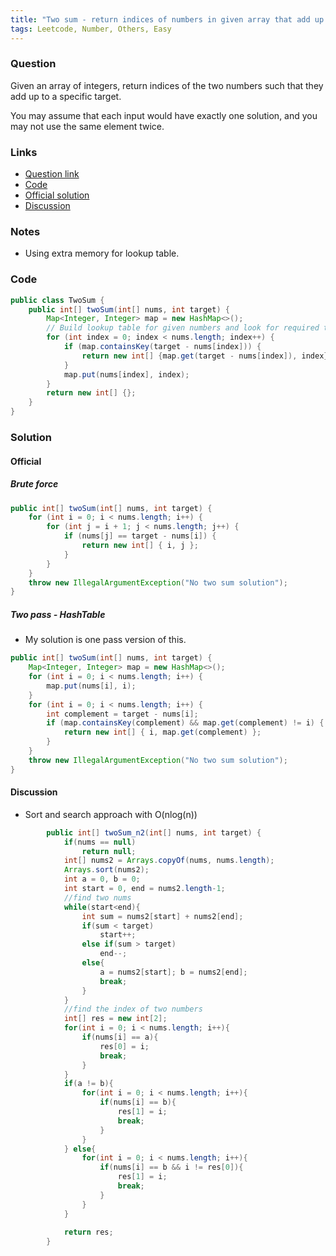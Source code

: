 ```yaml
---
title: "Two sum - return indices of numbers in given array that add up to target number."
tags: Leetcode, Number, Others, Easy
---
```


### Question
Given an array of integers, return indices of the two numbers such that they add up to a specific target.

You may assume that each input would have exactly one solution, and you may not use the same element twice.

### Links
* [Question link](https://leetcode.com/problems/two-sum/description/)
* [Code](./TwoSum.java)
* [Official solution](https://leetcode.com/problems/two-sum/solution/)
* [Discussion](https://leetcode.com/problems/two-sum/discuss/)

### Notes
* Using extra memory for lookup table.

### Code
```java
public class TwoSum {
    public int[] twoSum(int[] nums, int target) {
        Map<Integer, Integer> map = new HashMap<>();
        // Build lookup table for given numbers and look for required target sum.
        for (int index = 0; index < nums.length; index++) {
            if (map.containsKey(target - nums[index])) {
                return new int[] {map.get(target - nums[index]), index};
            }
            map.put(nums[index], index);
        }
        return new int[] {};
    }
}
```

### Solution
#### Official
##### Brute force
```java
public int[] twoSum(int[] nums, int target) {
    for (int i = 0; i < nums.length; i++) {
        for (int j = i + 1; j < nums.length; j++) {
            if (nums[j] == target - nums[i]) {
                return new int[] { i, j };
            }
        }
    }
    throw new IllegalArgumentException("No two sum solution");
}
```

##### Two pass - HashTable
* My solution is one pass version of this.
```java
public int[] twoSum(int[] nums, int target) {
    Map<Integer, Integer> map = new HashMap<>();
    for (int i = 0; i < nums.length; i++) {
        map.put(nums[i], i);
    }
    for (int i = 0; i < nums.length; i++) {
        int complement = target - nums[i];
        if (map.containsKey(complement) && map.get(complement) != i) {
            return new int[] { i, map.get(complement) };
        }
    }
    throw new IllegalArgumentException("No two sum solution");
}
```

#### Discussion
* Sort and search approach with O(nlog(n))
```java
	    public int[] twoSum_n2(int[] nums, int target) {
	    	if(nums == null)
	    		return null;
	    	int[] nums2 = Arrays.copyOf(nums, nums.length);
	    	Arrays.sort(nums2);
	    	int a = 0, b = 0;
	    	int start = 0, end = nums2.length-1;
	    	//find two nums
	    	while(start<end){
	    		int sum = nums2[start] + nums2[end];
	    		if(sum < target)
	    			start++;
	    		else if(sum > target)
	    			end--;
	    		else{
	    			a = nums2[start]; b = nums2[end];
	    			break;
	    		}
	    	}
	    	//find the index of two numbers
	    	int[] res = new int[2];
	    	for(int i = 0; i < nums.length; i++){
	    		if(nums[i] == a){
	    			res[0] = i;
	    			break;
	    		}
	    	}
	    	if(a != b){
	    		for(int i = 0; i < nums.length; i++){
		    		if(nums[i] == b){
		    			res[1] = i;
		    			break;
		    		}
		    	}
	    	} else{
	    		for(int i = 0; i < nums.length; i++){
		    		if(nums[i] == b && i != res[0]){
		    			res[1] = i;
		    			break;
		    		}
		    	}
	    	}
	    	
	    	return res;
	    }
```